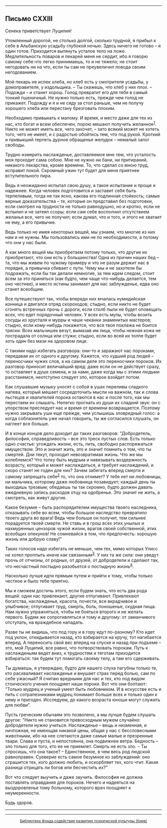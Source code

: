 

* * *

## Письмо CXXIII

Сенека приветствует Луцилия!

Утомленный дорогой, не столько долгой, сколько трудной, я прибыл к себе в Альбанскую усадьбу глубокой ночью. Здесь ничего не готово – я один готов. Приходится вытянуть усталое тело на ложе. Медлительность поваров и пекарей меня не сердит, ибо я говорю самому себе:что легко принимаешь, то и не тяжело; не стоит негодовать ни на что, если ты сам не преувеличил повода своим негодованием.

Мой пекарь не испек хлеба, но хлеб есть у смотрителя усадьбы, у домоправителя, у издольщика. – Ты скажешь, что хлеб у них плох. – Подожди – и станет хорош. Голод превратит его для тебя в самый тонкий пшеничный. Не нужно только есть, прежде чем голод не прикажет. Подожду и я и не сяду за стол раньше, чем не получу хорошего хлеба или перестану брезговать плохим.

Необходимо привыкать к малому. И время, и место даже для тех из нас, кто богат и всем обеспечен, порою мешают получить желанное<sup>[1](refer.htm#pСХХIII-1)</sup>. Никто не может иметь все, чего захочет, – зато всякий может не хотеть того, чего не имеет, и с радостью обойтись тем, что под рукой. Кроткий и привыкший терпеть дурное обращенье желудок – немалый залог свободы.

Трудно измерить наслажденье, доставляемое мне тем, что усталость моя проходит сама собою. Мне не нужно ни бани, ни притираний, никакого лекарства, кроме времени. То, что сделал со мною труд, исправит покой. Скромный ужин тут будет для меня приятнее вступительного пира.

Ведь я неожиданно испытал свою душу, а такое испытание и проще и надежнее. Когда человек подготовится и заставит себя быть терпеливым, тогда не так ясно, какова его подлинная стойкость; самые верные доказательства – те, которые он представил без подготовки, если смотрел на трудности не только равнодушно, но и кротко, если не вспылил и не затеял ссоры; если сам себе восполнил отсутствием желанья все, чего не получил; если думал, что и того, и этого не хватает не ему, а его привычке.

Ведь только не имея некоторых вещей, мы узнаем, что многие из них нам и не нужны. Мы пользовались ими не по необходимости, а потому что они у нас были.

А как много вещей мы приобретаем потому только, что другие их приобретают, что они есть у большинства! Одна из причин наших бед – та, что мы живем по чужому примеру и что не разум держит нас в порядке, а привычка сбивает с пути. Чему мы и не захотели бы подражать, если бы так делали немногие, за тем идем следом, стоит всем за это приняться (как будто, чем чаще что-нибудь делается, тем оно честнее), и место истины занимает для нас заблужденье, едва оно станет всеобщим.

Все путешествуют так, чтобы впереди них мчалась нумидийская конница и двигался отряд скороходов; стыдно, если никто не будет сгонять встречных прочь с дороги, если столб пыли не будет оповещать всех, что едет порядочный человек. У всех есть мулы, чтобы возить сосуды из хрусталя и мурры и чаши чеканки знаменитых мастеров; стыдно, если кому-нибудь покажется, что вся твоя поклажа не боится тряски. Всех мальчишек везут, вымазав им лица, чтобы нежная кожа не пострадала от солнца или стужи; стыдно, если во всей их толпе будет хоть один без мази на здоровом лице.

С такими надо избегать разговора: они-то и заражают нас пороками, передавая их от одного к другому. Кажется, что худший род людей – переносчики чужих слов, а на самом деле это переносчики пороков. Их разговор приносит величайший вред: даже если он не действует сразу, то оставляет в душе семена, и за нами, даже когда мы с этими людьми расстанемся, неотступно следует зло, которое взойдет потом.

Как слушавшие музыку уносят с собой в ушах переливы сладкого напева, который мешает сосредоточить мысли на важном, так и слова льстецов и хвалителей порока остаются в нас и после того, как мы перестаем их слышать. Нелегко прогнать из души их сладкий звук: он с упорством преследует нас и время от времени возвращается. Поэтому нужно закрывать уши еще прежде, чем услышишь зловредный голос: а когда соблазнитель уже начал говорить, ты же согласился слушать, он наглеет все больше.

И в конце концов дело доходит до таких разговоров: "Добродетель, философия, справедливость – все это треск пустых слов. Есть только одно счастье: угождать жизни, есть, пить, свободно распоряжаться имуществом. Это и значит жить, это и значит помнить о том, что ты смертей. Дни текут, проходит невозвратимая жизнь. Что же мы колеблемся? Что толку быть мудрым и навязывать воздержность возрасту, который и может наслаждаться, и требует наслаждений, и скоро станет не годен для них? Зачем забегать вперед смерти и самому запрещать себе<sup>[2](refer.htm#pСХХIII-2)</sup> то, что она отнимет? У тебя нет ни любовницы, ни мальчика, которому даже любовница позавидует; каждый день ты выходишь трезвым; обедаешь ты так скромно, будто должен давать ежедневную запись расходов отцу на одобренье. Это значит не жить, а смотреть, как живут другие.

Какое безумие – быть распорядителем имущества твоего наследника, отказывать себе во всем, чтобы большое наследство превратило твоего друга во врага! Ведь чем больше он получит, тем сильнее порадуется твоей смерти. Не ставь и в грош всех этих унылых и нахмуренных цензоров чужой жизни, врагов своей собственной, этих всеобщих опекунов! Не сомневайся в том, что предпочесть: хорошую жизнь или добрую славу!"

Таких голосов надо избегать не меньше, чем тех, мимо которых Улисс не хотел проплыть иначе как связанным<sup>[3](refer.htm#pСХХIII-3)</sup>. У них та же сила: они уведут прочь от отчизны, от родных, от друзей, от добродетели и сделают так, что несчастный постыдно разобьется о постыдную жизнь<sup>[4](refer.htm#pСХХIII-4)</sup>.

Насколько лучше идти прямым путем и прийти к тому, чтобы только честное и было тебе приятно.

Мы и сможем достичь этого, если будем знать, что есть два рода вещей: одни нас привлекают, другие отпугивают. Привлекают богатства, наслажденья, красота, почести, все вкрадчивое и улыбчивое; отпугивает труд, смерть, боль, поношенье, скудная пища. Нам нужно упражняться, чтобы не бояться второго и не желать первого. Будем же сопротивляться и тому и другому: от заманчивого отступать, на враждебное нападать.

Разве ты не видишь, что под гору и в гору идут по-разному? Кто идет под уклон, откидывается назад, кто взбирается на кручу, тот нагибается вперед. А переносить свой вес вперед на спуске и назад при подъеме – это, мой Луцилий, все равно, что потворствовать порокам. Путь к наслажденьям ведет вниз, к трудностям и тяготам приходится взбираться: так будем тут помогать своему телу, а там его сдерживать.

Ты думаешь, я утверждаю, будто для нашего слуха пагубны только те, кто расхваливает наслажденье и внушает страх перед болью, сам по себе ужасный? Я считаю вредными для нас и тех, кто под видом стоического учения поощряет наши пороки. Вот что они болтают: "Только мудрец и ученый умеет быть любовником. И в искусстве есть и пить с сотрапезниками мудрец понимает больше всех и только один к нему и пригоден. Исследуем, до какого возраста юноши могут служить для любви".

Пусть греческим обычаям это позволено, а мы лучше будем слушать другое: "Никто не становится превосходным мужем случайно: добродетели нужно учиться. Наслажденье – вещь и низменная, и ничтожная, не имеющая никакой цены, общая у нас с бессловесными животными, ибо на нее слетаются даже самые малые и презренные твари. Слава и пуста, и непостоянна, она подвижнее ветра. Бедность – зло только для того, кто ее не приемлет. Смерть не есть зло. – Ты спросишь, что она такое? – Единственное, в чем весь род людской равноправен. Суеверие есть самое безумное из заблуждений: оно страшится тех, кого должно любить, и оскорбляет тех, кого чтит. Какая разница отрицать ли богов или бесчестить их?"

Вот что следует выучить и даже заучить. Философия не должна поставлять оправдания для пороков. Нечего и надеяться на выздоровленье тому больному, которого врач поощряет к неумеренности.

Будь здоров.

<div align="center">

* * *



* * *

[<small>Библиотека Фонда содействия развитию психической культуры (Киев)</small>](mailto:webmaster@psylib.kiev.ua)</div>